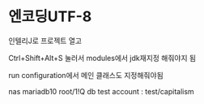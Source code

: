 # 엔코딩UTF-8

인텔리J로 프로젝트 열고

Ctrl+Shift+Alt+S 눌러서 modules에서 jdk재지정 해줘야지 됨

run configuration에서 메인 클래스도 지정해줘야됨

nas mariadb10 root/1!Q
db test account : test/capitalism
